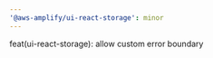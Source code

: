 ```yaml
---
'@aws-amplify/ui-react-storage': minor
---
```


feat(ui-react-storage): allow custom error boundary
